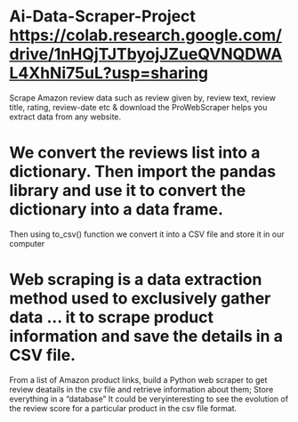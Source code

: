 # Ai-Data-Scraper-Project  https://colab.research.google.com/drive/1nHQjTJTbyojJZueQVNQDWAL4XhNi75uL?usp=sharing  
Scrape Amazon review data such as review given by, review text, review title, rating, review-date etc &amp; 
download the ProWebScraper helps you extract data from any website.

# We convert the reviews list into a dictionary. Then import the pandas library and use it to convert the dictionary into a data frame. 
Then using to_csv() function we convert it into a CSV file and store it in our computer

 # Web scraping is a data extraction method used to exclusively gather data ... it to scrape product information and save the details in a CSV file.

From a list of Amazon product links, build a Python web scraper to get review deatails in the csv file and retrieve information about them; Store everything in a “database” 
It could be veryinteresting to see the evolution of the review score for a particular product in the csv file format.
